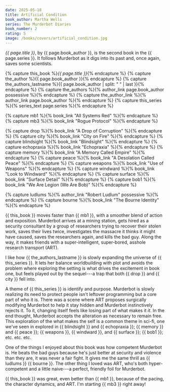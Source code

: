 ```yaml
---
date: 2025-05-18
title: Artificial Condition
book_author: Martha Wells
series: The Murderbot Diaries
book_number: 2
rating: 5
image: /books/covers/artificial_condition.jpg
---
```


<cite class="book-title">{{ page.title }}</cite>, by <span
class="author-name">{{ page.book_author }}</span>, is the second book in the
<span class="book-series">{{ page.series }}</span>. It follows Murderbot as it
digs into its past and, once again, saves some scientists.

{% capture this_book %}<cite class="book-title">{{ page.title }}</cite>{% endcapture %}
{% capture the_author %}<span class="author-name">{{ page.book_author }}</span>{% endcapture %}
{% capture the_authors_lastname %}<span class="author-name">{{ page.book_author | split: " " | last }}</span>{% endcapture %}
{% capture the_authors %}{% author_link page.book_author possessive %}{% endcapture %}
{% capture the_author_link %}{% author_link page.book_author %}{% endcapture %}
{% capture this_series %}{% series_text page.series %}{% endcapture %}

{% capture mb1 %}{% book_link "All Systems Red" %}{% endcapture %}
{% capture mb3 %}{% book_link "Rogue Protocol" %}{% endcapture %}

{% capture drop %}{% book_link "A Drop of Corruption" %}{% endcapture %}
{% capture city %}{% book_link "City on Fire" %}{% endcapture %}
{% capture blindsight %}{% book_link "Blindsight" %}{% endcapture %}
{% capture echopraxia %}{% book_link "Echopraxia" %}{% endcapture %}
{% capture memory %}{% book_link "A Memory Called Empire" %}{% endcapture %}
{% capture peace %}{% book_link "A Desolation Called Peace" %}{% endcapture %}
{% capture weapons %}{% book_link "Use of Weapons" %}{% endcapture %}
{% capture windward %}{% book_link "Look to Windward" %}{% endcapture %}
{% capture surface %}{% book_link "Surface Detail" %}{% endcapture %}
{% capture bob1 %}{% book_link "We Are Legion (We Are Bob)" %}{% endcapture %}

{% capture ludlums %}{% author_link "Robert Ludlum" possessive %}{% endcapture %}
{% capture bourne %}{% book_link "The Bourne Identity" %}{% endcapture %}

{{ this_book }} moves faster than {{ mb1 }}, with a smoother blend of action
and exposition. Murderbot arrives at a mining station, gets hired as a
security consultant by a group of researchers trying to recover their stolen
work, saves their lives twice, investigates the massacre it thinks it might
have caused, saves the researchers again, and kills the bad guy. Along the way,
it makes friends with a super-intelligent, super-bored, asshole research
transport (ART).

I like how {{ the_authors_lastname }} is slowly expanding the universe of {{
this_series }}. It lets her balance worldbuilding with plot and avoids the
problem where exploring the setting is what drives the excitement in book one,
but feels played out by the sequel---a trap that both {{ drop }} and {{ city }}
fell into.

A theme of {{ this_series }} is identify and purpose. Murderbot is slowly
realizing its need to protect people isn't leftover programming but a core
part of who it is. There was a scene where ART proposes surgically modifying
Murderbot to help it stay hidden and Murderbot instinctively rejects it. To
it, changing itself feels like losing part of what makes it *it*. In the end
thought, Murderbot accepts the alteration as necessary to remain free.
This exploration of the what makes the self is a common theme in sci-fi, one
we've seen in explored in {{ blindsight }} and {{ echopraxia }}; {{ memory }}
and {{ peace }}; {{ weapons }}, {{ windward }}, and {{ surface }}; {{ bob1 }};
etc. etc. etc.

One of the things I enjoyed about this book was how competent Murderbot is. He
beats the bad guys because he's just better at security and violence than they
are, it was never a fair fight. It gives me the same thrill as {{ ludlums }}
{{ bourne }}. The other thing I loved was ART, who's both hyper-competent and
a little naive---a perfect, friendly foil for Murderbot.

{{ this_book }} was great, even better than {{ mb1 }}, because of the pacing,
the character dynamics, and ART. I'm starting {{ mb3 }} right away!
